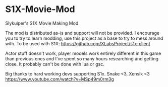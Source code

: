 # S1X-Movie-Mod
Slykuiper's S1X Movie Making Mod

The mod is distributed as-is and support will not be provided. I encourage you to try to learn modding, use this project as a base to try to mess around with. 
To be used with S1X: https://github.com/XLabsProject/s1x-client

Actor stuff doesn't work, player models work entirely different in this game than previous ones and I've spent so many hours researching and getting close. It probably can't be done with lua or gsc.

Big thanks to hard working devs supporting S1x. Snake <3, Xensik <3
https://www.youtube.com/watch?v=MSp49m0rm3g
